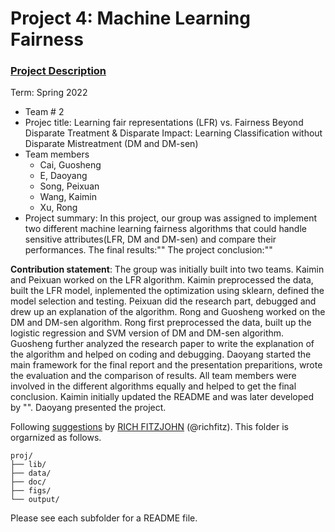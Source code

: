 # Project 4: Machine Learning Fairness

### [Project Description](doc/project4_desc.md)

Term: Spring 2022

+ Team # 2
+ Projec title: Learning fair representations (LFR) vs. Fairness Beyond Disparate Treatment & Disparate Impact: Learning Classification without Disparate Mistreatment (DM and DM-sen)
+ Team members
	+ Cai, Guosheng
	+ E, Daoyang
	+ Song, Peixuan
	+ Wang, Kaimin
	+ Xu, Rong
+ Project summary: In this project, our group was assigned to implement two different machine learning fairness algorithms that could handle sensitive attributes(LFR, DM and DM-sen) and compare their performances. The final results:""  The project conclusion:""
	
**Contribution statement**: The group was initially built into two teams. Kaimin and Peixuan worked on the LFR algorithm. Kaimin preprocessed the data, built the LFR model, inplemented the optimization using sklearn, defined the model selection and testing. Peixuan did the research part, debugged and drew up an explanation of the algorithm. Rong and Guosheng worked on the DM and DM-sen algorithm. Rong first preprocessed the data, built up the logistic regression and SVM version of DM and DM-sen algorithm. Guosheng further analyzed the research paper to write the explanation of the algorithm and helped on coding and debugging. Daoyang started the main framework for the final report and the presentation preparitions, wrote the evaluation and the comparison of results. All team members were involved in the different algorithms equally and helped to get the final conclusion. Kaimin initially updated the README and was later developed by "". Daoyang presented the project.

Following [suggestions](http://nicercode.github.io/blog/2013-04-05-projects/) by [RICH FITZJOHN](http://nicercode.github.io/about/#Team) (@richfitz). This folder is orgarnized as follows.

```
proj/
├── lib/
├── data/
├── doc/
├── figs/
└── output/
```

Please see each subfolder for a README file.
